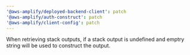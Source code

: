```yaml
---
'@aws-amplify/deployed-backend-client': patch
'@aws-amplify/auth-construct': patch
'@aws-amplify/client-config': patch
---
```


When retrieving stack outputs, if a stack output is undefined and emptry string will be used to construct the output.
